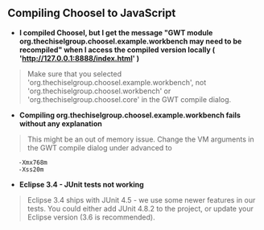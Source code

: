 ## Compiling Choosel to JavaScript ##

  * **I compiled Choosel, but I get the message "GWT module org.thechiselgroup.choosel.example.workbench may need to be recompiled" when I access the compiled version locally ( 'http://127.0.0.1:8888/index.html' )**
> Make sure that you selected 'org.thechiselgroup.choosel.example.workbench', not 'org.thechiselgroup.choosel.workbench' or 'org.thechiselgroup.choosel.core' in the GWT compile dialog.

  * **Compiling org.thechiselgroup.choosel.example.workbench fails without any explanation**
> This might be an out of memory issue. Change the VM arguments in the GWT compile dialog under advanced to
```
   -Xmx768m
   -Xss20m
```

  * **Eclipse 3.4 - JUnit tests not working**
> Eclipse 3.4 ships with JUnit 4.5 - we use some newer features in our tests. You could either add JUnit 4.8.2 to the project, or update your Eclipse version (3.6 is recommended).